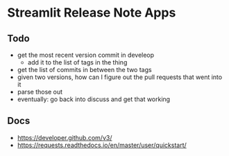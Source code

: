 # Streamlit Release Note Apps

## Todo

- get the most recent version commit in develeop
  - add it to the list of tags in the thing
- get the list of commits in between the two tags
- given two versions, how can I figure out the pull requests that went into it
- parse those out
- eventually: go back into discuss and get that working

## Docs

- <https://developer.github.com/v3/>
- <https://requests.readthedocs.io/en/master/user/quickstart/>
